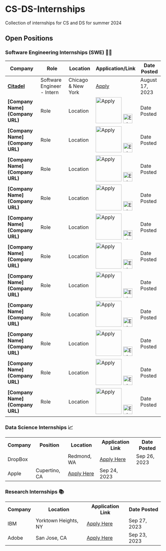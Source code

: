 
# CS-DS-Internships
Collection of internships for CS and DS for summer 2024

## Open Positions

### Software Engineering Internships (SWE) 👨‍💻

| Company | Role | Location | Application/Link | Date Posted |
| ------- | ---- | -------- | ---------------- | ----------- |
| **[Citadel](https://www.citadel.com/)** | Software Engineer - Intern | Chicago & New York | [Apply](https://www.citadel.com/careers/details/software-engineer-intern-us/) | August 17, 2023 |
| **[Company Name](Company URL)** | Role | Location | <a href="Application URL"><img src="Apply Image URL" width="84" alt="Apply"></a> <a href="Extra Link"><img src="Extra Image URL" width="30" alt="Extra"></a> | Date Posted |
| **[Company Name](Company URL)** | Role | Location | <a href="Application URL"><img src="Apply Image URL" width="84" alt="Apply"></a> <a href="Extra Link"><img src="Extra Image URL" width="30" alt="Extra"></a> | Date Posted |
| **[Company Name](Company URL)** | Role | Location | <a href="Application URL"><img src="Apply Image URL" width="84" alt="Apply"></a> <a href="Extra Link"><img src="Extra Image URL" width="30" alt="Extra"></a> | Date Posted |
| **[Company Name](Company URL)** | Role | Location | <a href="Application URL"><img src="Apply Image URL" width="84" alt="Apply"></a> <a href="Extra Link"><img src="Extra Image URL" width="30" alt="Extra"></a> | Date Posted |
| **[Company Name](Company URL)** | Role | Location | <a href="Application URL"><img src="Apply Image URL" width="84" alt="Apply"></a> <a href="Extra Link"><img src="Extra Image URL" width="30" alt="Extra"></a> | Date Posted |
| **[Company Name](Company URL)** | Role | Location | <a href="Application URL"><img src="Apply Image URL" width="84" alt="Apply"></a> <a href="Extra Link"><img src="Extra Image URL" width="30" alt="Extra"></a> | Date Posted |
| **[Company Name](Company URL)** | Role | Location | <a href="Application URL"><img src="Apply Image URL" width="84" alt="Apply"></a> <a href="Extra Link"><img src="Extra Image URL" width="30" alt="Extra"></a> | Date Posted |
| **[Company Name](Company URL)** | Role | Location | <a href="Application URL"><img src="Apply Image URL" width="84" alt="Apply"></a> <a href="Extra Link"><img src="Extra Image URL" width="30" alt="Extra"></a> | Date Posted |
| **[Company Name](Company URL)** | Role | Location | <a href="Application URL"><img src="Apply Image URL" width="84" alt="Apply"></a> <a href="Extra Link"><img src="Extra Image URL" width="30" alt="Extra"></a> | Date Posted |
| **[Company Name](Company URL)** | Role | Location | <a href="Application URL"><img src="Apply Image URL" width="84" alt="Apply"></a> <a href="Extra Link"><img src="Extra Image URL" width="30" alt="Extra"></a> | Date Posted |
| **[Company Name](Company URL)** | Role | Location | <a href="Application URL"><img src="Apply Image URL" width="84" alt="Apply"></a> <a href="Extra Link"><img src="Extra Image URL" width="30" alt="Extra"></a> | Date Posted |



### Data Science Internships 📈

<table style="width:100%">
    <tr>
        <th>Company</th>
        <th>Position</th>
        <th>Location</th>
        <th>Application Link</th>
        <th>Date Posted</th>
    </tr>
    <tr>
        <td>DropBox</td>
        <td>
        <td>Redmond, WA</td>
        <td><a href="#">Apply Here</a></td>
        <td>Sep 26, 2023</td>
    </tr>
    <tr>
        <td>Apple</td>
        <td>Cupertino, CA</td>
        <td><a href="#">Apply Here</a></td>
        <td>Sep 24, 2023</td>
    </tr>
    
    
</table>

### Research Internships 📚

<table style="width:100%">
    <tr>
        <th>Company</th>
        <th>Location</th>
        <th>Application Link</th>
        <th>Date Posted</th>
    </tr>
    <tr>
        <td>IBM</td>
        <td>Yorktown Heights, NY</td>
        <td><a href="#">Apply Here</a></td>
        <td>Sep 27, 2023</td>
    </tr>
    <tr>
        <td>Adobe</td>
        <td>San Jose, CA</td>
        <td><a href="#">Apply Here</a></td>
        <td>Sep 23, 2023</td>
    </tr>
</table>

